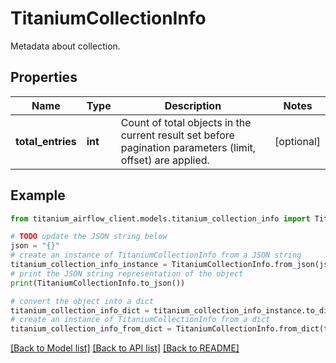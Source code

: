 # TitaniumCollectionInfo

Metadata about collection.

## Properties

Name | Type | Description | Notes
------------ | ------------- | ------------- | -------------
**total_entries** | **int** | Count of total objects in the current result set before pagination parameters (limit, offset) are applied.  | [optional] 

## Example

```python
from titanium_airflow_client.models.titanium_collection_info import TitaniumCollectionInfo

# TODO update the JSON string below
json = "{}"
# create an instance of TitaniumCollectionInfo from a JSON string
titanium_collection_info_instance = TitaniumCollectionInfo.from_json(json)
# print the JSON string representation of the object
print(TitaniumCollectionInfo.to_json())

# convert the object into a dict
titanium_collection_info_dict = titanium_collection_info_instance.to_dict()
# create an instance of TitaniumCollectionInfo from a dict
titanium_collection_info_from_dict = TitaniumCollectionInfo.from_dict(titanium_collection_info_dict)
```
[[Back to Model list]](../README.md#documentation-for-models) [[Back to API list]](../README.md#documentation-for-api-endpoints) [[Back to README]](../README.md)


